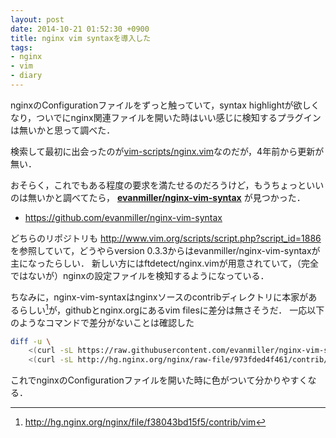 ```yaml
---
layout: post
date: 2014-10-21 01:52:30 +0900
title: nginx vim syntaxを導入した
tags: 
- nginx
- vim
- diary
---
```

nginxのConfigurationファイルをずっと触っていて，syntax highlightが欲しくなり，ついでにnginx関連ファイルを開いた時はいい感じに検知するプラグインは無いかと思って調べた．

検索して最初に出会ったのが[vim-scripts/nginx.vim](https://github.com/vim-scripts/nginx.vim)なのだが，4年前から更新が無い．

おそらく，これでもある程度の要求を満たせるのだろうけど，もうちょっといいのは無いかと調べてたら， __[evanmiller/nginx-vim-syntax](https://github.com/evanmiller/nginx-vim-syntax)__ が見つかった．

- https://github.com/evanmiller/nginx-vim-syntax

どちらのリポジトリも http://www.vim.org/scripts/script.php?script_id=1886 を参照していて，どうやらversion 0.3.3からはevanmiller/nginx-vim-syntaxが主になったらしい．
新しい方にはftdetect/nginx.vimが用意されていて，（完全ではないが）nginxの設定ファイルを検知するようになっている．

ちなみに，nginx-vim-syntaxはnginxソースのcontribディレクトリに本家があるらしい[^1]が，githubとnginx.orgにあるvim filesに差分は無さそうだ．
一応以下のようなコマンドで差分がないことは確認した

```sh
diff -u \
    <(curl -sL https://raw.githubusercontent.com/evanmiller/nginx-vim-syntax/master/syntax/nginx.vim) \
    <(curl -sL http://hg.nginx.org/nginx/raw-file/973fded4f461/contrib/vim/syntax/nginx.vim)
```

これでnginxのConfigurationファイルを開いた時に色がついて分かりやすくなる．

[^1]: http://hg.nginx.org/nginx/file/f38043bd15f5/contrib/vim
